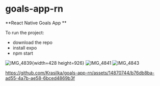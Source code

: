 # goals-app-rn

**React Native Goals App **

To run the project: 
 - download the repo
 - install expo 
 - npm start

![IMG_4839](https://github.com/Krasilka/goals-app-rn/assets/14870744/dd264483-68b1-441c-b770-1aab4b190125){width=428 height=926}
![IMG_4841](https://github.com/Krasilka/goals-app-rn/assets/14870744/4a359d11-404e-41b8-9fa9-c3b0393d83e2)
![IMG_4843](https://github.com/Krasilka/goals-app-rn/assets/14870744/97b414f4-9ca0-48b5-987d-bf0dad663c5b)


https://github.com/Krasilka/goals-app-rn/assets/14870744/b76db8ba-ad55-4a7b-ae58-6bced4869b3f
